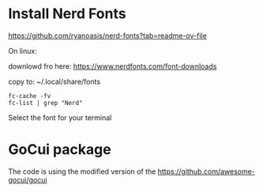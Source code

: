 # Install Nerd Fonts

https://github.com/ryanoasis/nerd-fonts?tab=readme-ov-file


On linux:

downlowd fro here: https://www.nerdfonts.com/font-downloads


copy to: ~/.local/share/fonts 

```
fc-cache -fv
fc-list | grep "Nerd"

```

Select the font for your terminal


# GoCui package

The code is using the modified version of the https://github.com/awesome-gocui/gocui
